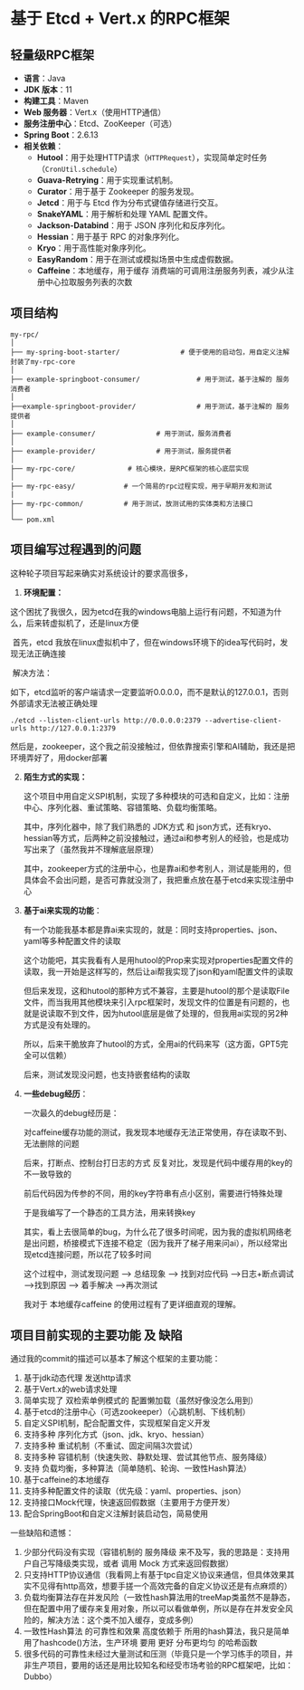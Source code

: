 # 基于 Etcd + Vert.x 的RPC框架

## 轻量级RPC框架

- **语言**：Java
- **JDK 版本**：11
- **构建工具**：Maven
- **Web 服务器**：Vert.x（使用HTTP通信）
- **服务注册中心**：Etcd、ZooKeeper（可选）
- **Spring Boot**：2.6.13
- **相关依赖**：
  - **Hutool**：用于处理HTTP请求（`HTTPRequest`），实现简单定时任务（`CronUtil.schedule`）
  - **Guava-Retrying**：用于实现重试机制。
  - **Curator**：用于基于 Zookeeper 的服务发现。
  - **Jetcd**：用于与 Etcd 作为分布式键值存储进行交互。
  - **SnakeYAML**：用于解析和处理 YAML 配置文件。
  - **Jackson-Databind**：用于 JSON 序列化和反序列化。
  - **Hessian**：用于基于 RPC 的对象序列化。
  - **Kryo**：用于高性能对象序列化。
  - **EasyRandom**：用于在测试或模拟场景中生成虚假数据。
  - **Caffeine**：本地缓存，用于缓存 消费端的可调用注册服务列表，减少从注册中心拉取服务列表的次数



## 项目结构

```
my-rpc/
│
├── my-spring-boot-starter/               # 便于使用的启动包，用自定义注解封装了my-rpc-core
│
├── example-springboot-consumer/              # 用于测试，基于注解的 服务消费者 
│
├──example-springboot-provider/               # 用于测试，基于注解的 服务提供者
│
├── example-consumer/               # 用于测试，服务消费者
│
├── example-provider/               # 用于测试，服务提供者
│
├── my-rpc-core/             # 核心模块，是RPC框架的核心底层实现
│
├── my-rpc-easy/            # 一个简易的rpc过程实现，用于早期开发和测试
|
├── my-rpc-common/ 			# 用于测试，放测试用的实体类和方法接口
│
└── pom.xml                        
```



## 项目编写过程遇到的问题

这种轮子项目写起来确实对系统设计的要求高很多，

1. **环境配置：**

​	这个困扰了我很久，因为etcd在我的windows电脑上运行有问题，不知道为什么，后来转虚拟机了，还是linux方便	

​	首先，etcd 我放在linux虚拟机中了，但在windows环境下的idea写代码时，发现无法正确连接

​	解决方法：

​	如下，etcd监听的客户端请求一定要监听0.0.0.0，而不是默认的127.0.0.1，否则外部请求无法被正确处理

```
./etcd --listen-client-urls http://0.0.0.0:2379 --advertise-client-urls http://127.0.0.1:2379
```

​	然后是，zookeeper，这个我之前没接触过，但依靠搜索引擎和AI辅助，我还是把环境弄好了，用docker部署



2. **陌生方式的实现：**

   这个项目中用自定义SPI机制，实现了多种模块的可选和自定义，比如：注册中心、序列化器、重试策略、容错策略、负载均衡策略。

   其中，序列化器中，除了我们熟悉的 JDK方式 和 json方式，还有kryo、hessian等方式，后两种之前没接触过，通过ai和参考别人的经验，也是成功写出来了（虽然我并不理解底层原理）

   其中，zookeeper方式的注册中心，也是靠ai和参考别人，测试是能用的，但具体会不会出问题，是否可靠就没测了，我把重点放在基于etcd来实现注册中心

   

3. **基于ai来实现的功能**：

   有一个功能我基本都是靠ai来实现的，就是：同时支持properties、json、yaml等多种配置文件的读取

   这个功能吧，其实我看有人是用hutool的Prop来实现对properties配置文件的读取，我一开始是这样写的，然后让ai帮我实现了json和yaml配置文件的读取

   但后来发现，这和hutool的那种方式不兼容，主要是hutool的那个是读取File文件，而当我用其他模块来引入rpc框架时，发现文件的位置是有问题的，也就是说读取不到文件，因为hutool底层是做了处理的，但我用ai实现的另2种方式是没有处理的。

   所以，后来干脆放弃了hutool的方式，全用ai的代码来写（这方面，GPT5完全可以信赖）

   后来，测试发现没问题，也支持嵌套结构的读取

   

4. **一些debug经历**：

   一次最久的debug经历是：

   对caffeine缓存功能的测试，我发现本地缓存无法正常使用，存在读取不到、无法删除的问题

   后来，打断点、控制台打日志的方式 反复对比，发现是代码中缓存用的key的不一致导致的

   前后代码因为传参的不同，用的key字符串有点小区别，需要进行特殊处理

   于是我编写了一个静态的工具方法，用来转换key

   其实，看上去很简单的bug，为什么花了很多时间呢，因为我的虚拟机网络老是出问题，桥接模式下连接不稳定（因为我开了梯子用来问ai），所以经常出现etcd连接问题，所以花了较多时间

   这个过程中，测试发现问题 --> 总结现象 --> 找到对应代码 -->日志+断点调试 -->找到原因 --> 着手解决 -->再次测试

   我对于 本地缓存caffeine 的使用过程有了更详细直观的理解。



## 项目目前实现的主要功能 及 缺陷

通过我的commit的描述可以基本了解这个框架的主要功能：

1. 基于jdk动态代理 发送http请求
2. 基于Vert.x的web请求处理
3. 简单实现了 双检索单例模式的 配置懒加载（虽然好像没怎么用到）
4. 基于etcd的注册中心（可选zookeeper）（心跳机制、下线机制）
5.  自定义SPI机制，配合配置文件，实现框架自定义开发
6. 支持多种 序列化方式（json、jdk、kryo、hessian）
7. 支持多种 重试机制（不重试、固定间隔3次尝试）
8. 支持多种 容错机制（快速失败、静默处理、尝试其他节点、服务降级）
9. 支持 负载均衡，多种算法（简单随机、轮询、一致性Hash算法）
10. 基于caffeine的本地缓存
11. 支持多种配置文件的读取（优先级：yaml、properties、json）
12. 支持接口Mock代理，快速返回假数据（主要用于方便开发）
13. 配合SpringBoot和自定义注解封装启动包，简易使用



一些缺陷和遗憾：

1. 少部分代码没有实现（容错机制的 服务降级 来不及写，我的思路是：支持用户自己写降级类实现，或者 调用 Mock 方式来返回假数据）
2. 只支持HTTP协议通信（我看网上有基于tpc自定义协议来通信，但具体效果其实不见得有http高效，想要手搓一个高效完备的自定义协议还是有点麻烦的）
3. 负载均衡算法存在并发风险（一致性hash算法用的treeMap类虽然不是静态，但在配置中用了缓存来复用对象，所以可以看做单例，所以是存在并发安全风险的，解决方法：这个类不加入缓存，变成多例）
4. 一致性Hash算法 的可靠性和效果 高度依赖于 所用的hash算法，我只是简单用了hashcode()方法，生产环境 要用 更好 分布更均匀 的哈希函数
5. 很多代码的可靠性未经过大量测试和压测（毕竟只是一个学习练手的项目，并非生产项目，要用的话还是用比较知名和经受市场考验的RPC框架吧，比如：Dubbo）

​	